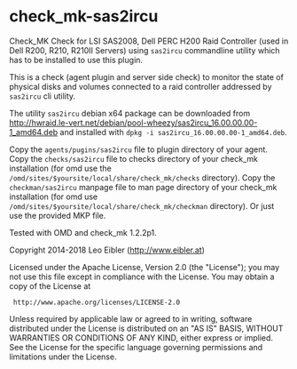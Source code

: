 check_mk-sas2ircu
=================

Check_MK Check for LSI SAS2008, Dell PERC H200 Raid Controller (used in Dell R200, R210, R210II Servers)
using `sas2ircu` commandline utility which has to be installed to use this plugin.

This is a check (agent plugin and server side check) to monitor the state of
physical disks and volumes connected to a raid controller addressed by `sas2ircu` cli utility.

The utility `sas2ircu` debian x64 package can be downloaded from 
http://hwraid.le-vert.net/debian/pool-wheezy/sas2ircu_16.00.00.00-1_amd64.deb and
installed with `dpkg -i sas2ircu_16.00.00.00-1_amd64.deb`.

Copy the `agents/pugins/sas2ircu` file to plugin directory of your agent.
Copy the `checks/sas2ircu` file to checks directory of your check_mk installation
(for omd use the `/omd/sites/$yoursite/local/share/check_mk/checks` directory).
Copy the `checkman/sas2ircu` manpage file to man page directory of your 
check_mk installation (for omd use `/omd/sites/$yoursite/local/share/check_mk/checkman` directory).
Or just use the provided MKP file.

Tested with OMD and check_mk 1.2.2p1.


Copyright 2014-2018 Leo Eibler (http://www.eibler.at)

 Licensed under the Apache License, Version 2.0 (the "License");
 you may not use this file except in compliance with the License.
 You may obtain a copy of the License at

     http://www.apache.org/licenses/LICENSE-2.0

 Unless required by applicable law or agreed to in writing, software
 distributed under the License is distributed on an "AS IS" BASIS,
 WITHOUT WARRANTIES OR CONDITIONS OF ANY KIND, either express or implied.
 See the License for the specific language governing permissions and
 limitations under the License.
